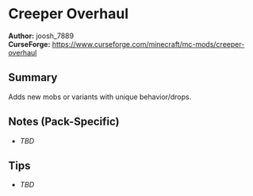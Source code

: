 # Creeper Overhaul

**Author:** joosh_7889  
**CurseForge:** https://www.curseforge.com/minecraft/mc-mods/creeper-overhaul

## Summary
Adds new mobs or variants with unique behavior/drops.

## Notes (Pack-Specific)
- _TBD_

## Tips
- _TBD_

